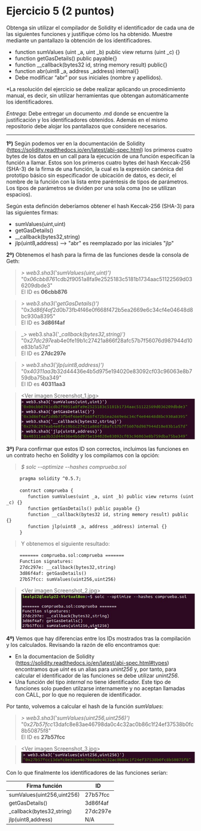 # Ejercicio 5 (2 puntos)

Obtenga sin utilizar el compilador de Solidity el identificador de cada una de las siguientes funciones y justifique cómo los ha obtenido. Muestre mediante un pantallazo la obtención de los identificadores.
- function sumValues (uint _a, uint _b) public view returns (uint _c) {}
- function getGasDetails() public payable{}
- function __callback(bytes32 id, string memory result) public{}
- function abr(uint8 _a, address _address) internal{}
- Debe modificar “abr” por sus iniciales (nombre y apellidos).

*La resolución del ejercicio se debe realizar aplicando un procedimiento manual, es decir, sin utilizar herramientas que obtengan automáticamente los identificadores.

_Entrega_: Debe entregar un documento .md donde se encuentre la justificación y los identificadores obtenidos. Además en el mismo repositorio debe alojar los pantallazos que considere necesarios.

---

**1º)** Según podemos ver en la documentación de Solidity (https://solidity.readthedocs.io/en/latest/abi-spec.html) los primeros cuatro bytes de los datos en un call para la ejecución de una función especifican la función a llamar. Estos son los primeros cuatro bytes del hash Keccak-256 (SHA-3) de la firma de una función, la cual es la expresión canónica del prototipo básico sin especificador de ubicación de datos, es decir, el nombre de la función con la lista entre paréntesis de tipos de parámetros. Los tipos de parámetros se dividen por una sola coma (no se utilizan espacios).

Según esta definción deberíamos obtener el hash Keccak-256 (SHA-3) para las siguientes firmas:
- sumValues(uint,uint)
- getGasDetails()
- __callback(bytes32,string)
- jlp(uint8,address) --> "abr" es reemplazado por las iniciales "jlp"

**2º)** Obtenemos el hash para la firma de las funciones desde la consola de Geth:

> _\> web3.sha3('sumValues(uint,uint)')_  
> "0x*06cbb876*1cdb2f9051a8fa9e2525183c5181b1734aac51122569d036209dbde3"  
> El ID es **06cbb876**

> _\> web3.sha3('getGasDetails()')_  
> "0x*3d86f4af*2d0b73fb4f46e0f668f472b5ea2669e6c34cf4e04648d8bc930a8395"  
> El ID es **3d86f4af**

> _\> web3.sha3('__callback(bytes32,string)')_  
> "0x*27dc297e*ab4e0fe19b1c27421a866f28afc57b7f56076d987944d10e83b1a57d"  
> El ID es **27dc297e**

> _\> web3.sha3('jlp(uint8,address)')_  
> "0x*40311aa3*b32d44436e4b5d975e194020e83092cf03c96063e8b759dba75ba349"  
> El ID es **40311aa3**

> \<Ver imagen Screenshot_1.jpg>  
![Screenshot_1.jpg](Screenshot_1.jpg)

**3º)** Para confirmar que estos ID son correctos, incluimos las funciones en un contrato hecho en Solidity y los compilamos con la opción:  

> _\$ solc --optimize --hashes comprueba.sol_

```
     pragma solidity ^0.5.7;

     contract comprueba {
        function sumValues(uint _a, uint _b) public view returns (uint _c) {}
        function getGasDetails() public payable {}
        function __callback(bytes32 id, string memory result) public {}
        function jlp(uint8 _a, address _address) internal {}
     }
```
> Y obtenemos el siguiente resultado:  
```
     ======= comprueba.sol:comprueba =======  
     Function signatures:   
     27dc297e: __callback(bytes32,string)  
     3d86f4af: getGasDetails()  
     27b57fcc: sumValues(uint256,uint256)
```  

> \<Ver imagen Screenshot_2.jpg>  
![Screenshot_2.jpg](Screenshot_2.jpg)

**4º)** Vemos que hay diferencias entre los IDs mostrados tras la compilación y los calculados. Revisando la razón de ello encontramos que: 

- En la documentacion de Solidity (https://solidity.readthedocs.io/en/latest/abi-spec.html#types) encontramos que _uint_ es un alias para _unint256_ y, por tanto, para calcular el identificador de las funciones se debe utilizar _unint256_.
- Una función del tipo _internal_ no tiene identificador. Este tipo de funciones solo pueden utilzarse internamente y no aceptan llamadas con CALL, por lo que no requieren de identificador.

Por tanto, volvemos a calcular el hash de la función _sumValues_:

> _\> web3.sha3('sumValues(uint256,uint256)')_  
> "0x*27b57fcc*13dafc8e83ae46798da0c4c32ac0b86c1f24ef37538b0fc8b50875f8"  
> El ID es **27b57fcc**

> \<Ver imagen Screenshot_3.jpg>  
![Screenshot_3.jpg](Screenshot_3.jpg)

Con lo que finalmente los identificadores de las funciones serían:

| Firma función             | ID       |  
|---------------------------|----------|  
| sumValues(uint256,uint256)| 27b57fcc |  
| getGasDetails()           | 3d86f4af |  
| _callback(bytes32,string) | 27dc297e |  
| jlp(uint8,address)        | N/A      |  

